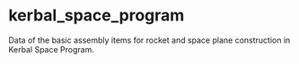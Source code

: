 # kerbal_space_program
Data of the basic assembly items for rocket and space plane construction in Kerbal Space Program.

